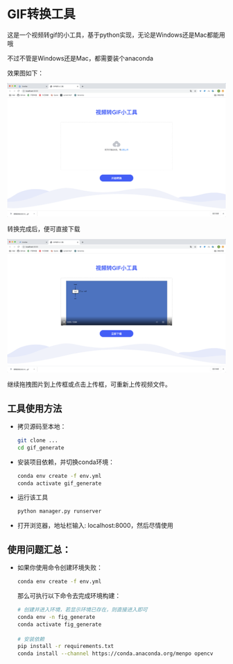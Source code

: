 # GIF转换工具

这是一个视频转gif的小工具，基于python实现，无论是Windows还是Mac都能用哦

不过不管是Windows还是Mac，都需要装个anaconda

效果图如下：

![image-20200426175354454](image/README.asset/image-20200426175354454.png)

转换完成后，便可直接下载

![image-20200426175509987](image/README.asset/image-20200426175509987.png)

继续拖拽图片到上传框或点击上传框，可重新上传视频文件。







## 工具使用方法

* 拷贝源码至本地：

    ```bash
    git clone ...
    cd gif_generate
    ```

* 安装项目依赖，并切换conda环境：

    ```bash
    conda env create -f env.yml
    conda activate gif_generate
    ```

* 运行该工具

    ```bash
    python manager.py runserver
    ```

* 打开浏览器，地址栏输入: localhost:8000，然后尽情使用











## 使用问题汇总：

* 如果你使用命令创建环境失败：

    ```bash
    conda env create -f env.yml
    ```

    那么可执行以下命令去完成环境构建：

    ```bash
    # 创建并进入环境，若显示环境已存在，则直接进入即可
    conda env -n fig_generate
    conda activate fig_generate
    
    # 安装依赖
    pip install -r requirements.txt
    conda install --channel https://conda.anaconda.org/menpo opencv
    ```

    
















